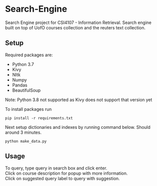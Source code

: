 # Search-Engine
Search Engine project for CSI4107 - Information Retrieval. Search engine built on top of UofO courses collection and the reuters text collection.

## Setup
 
 Required packages are:  
 
 - Python 3.7
 - Kivy
 - Nltk
 - Numpy
 - Pandas
 - BeautifulSoup  

Note: Python 3.8 not supported as Kivy does not support that version yet

To install packages run
```
pip install -r requirements.txt
```

Next setup dictionaries and indexes by running command below. Should around 3 minutes.
```
python make_data.py
```

## Usage
To query, type query in search box and click enter.  
Click on course description for popup with more information.  
Click on suggested query label to query with suggestion.











